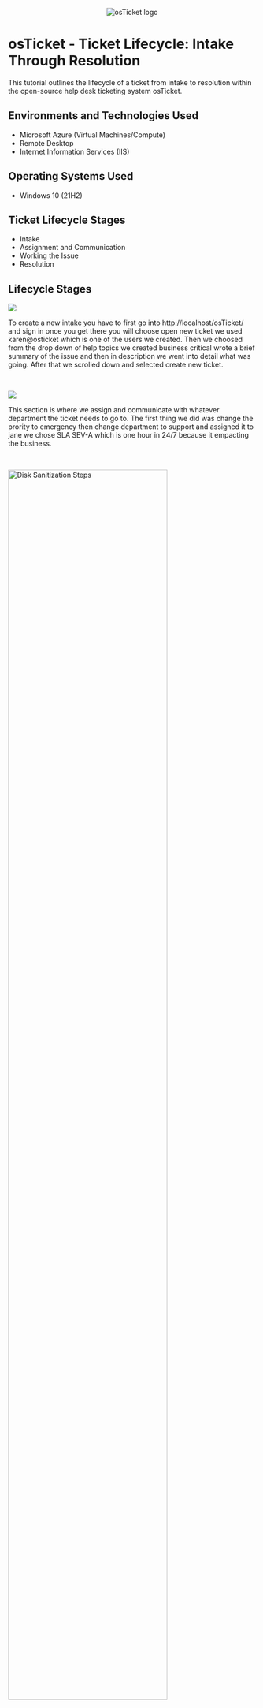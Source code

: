 <p align="center">
<img src="https://i.imgur.com/Clzj7Xs.png" alt="osTicket logo"/>
</p>

<h1>osTicket - Ticket Lifecycle: Intake Through Resolution</h1>
This tutorial outlines the lifecycle of a ticket from intake to resolution within the open-source help desk ticketing system osTicket.<br />

<h2>Environments and Technologies Used</h2>

- Microsoft Azure (Virtual Machines/Compute)
- Remote Desktop
- Internet Information Services (IIS)

<h2>Operating Systems Used </h2>

- Windows 10</b> (21H2)

<h2>Ticket Lifecycle Stages</h2>

- Intake
- Assignment and Communication
- Working the Issue
- Resolution

<h2>Lifecycle Stages</h2>

<p>
<img src="https://i.imgur.com/FNf9j7D.png"/>
</p>
<p>
To create a new intake you have to first go into http://localhost/osTicket/ and sign in once you get there you will choose open new ticket we used karen@osticket which is one of the users we created. Then we choosed from the drop down of help topics we created business critical wrote a brief summary of the issue and then in description we went into detail what was going. After that we scrolled down and selected create new ticket. 
</p>
<br />

<p>
<img src="https://i.imgur.com/GWGOfMf.png"/>
</p>
<p>
This section is where we assign and communicate with whatever department the ticket needs to go to. The first thing we did was change the prority to emergency then change department to support and assigned it to jane we chose SLA SEV-A which is one hour  in 24/7 because it empacting the business. 
</p>
<br />

<p>
<img src="https://i.imgur.com/DJmEXEB.png" height="80%" width="80%" alt="Disk Sanitization Steps"/>
</p>
<p>
Lorem ipsum dolor sit amet, consectetur adipiscing elit, sed do eiusmod tempor incididunt ut labore et dolore magna aliqua. Ut enim ad minim veniam, quis nostrud exercitation ullamco laboris nisi ut aliquip ex ea commodo consequat. Duis aute irure dolor in reprehenderit in voluptate velit esse cillum dolore eu fugiat nulla pariatur.
</p>
<br />
